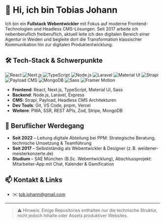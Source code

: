 # 👋 Hi, ich bin Tobias Johann

Ich bin ein **Fullstack Webentwickler** mit Fokus auf moderne Frontend-Technologien und Headless CMS-Lösungen. Seit 2017 arbeite ich nebenberuflich freiberuflich, aktuell leite ich den digitalen Bereich einer Agentur in Weiden und begleite dort die Transformation klassischer Kommunikation hin zur digitalen Produktentwicklung.

## 🛠 Tech-Stack & Schwerpunkte
![React](https://img.shields.io/badge/React-20232A?style=for-the-badge&logo=react&logoColor=61DAFB)
![Next.js](https://img.shields.io/badge/Next.js-000000?style=for-the-badge&logo=nextdotjs&logoColor=white)
![TypeScript](https://img.shields.io/badge/TypeScript-007ACC?style=for-the-badge&logo=typescript&logoColor=white)
![Node.js](https://img.shields.io/badge/Node.js-339933?style=for-the-badge&logo=nodedotjs&logoColor=white)
![Laravel](https://img.shields.io/badge/Laravel-FB503B?style=for-the-badge&logo=laravel&logoColor=white)
![Material UI](https://img.shields.io/badge/MUI-007FFF?style=for-the-badge&logo=mui&logoColor=white)
![Strapi](https://img.shields.io/badge/Strapi-2E2EDE?style=for-the-badge&logo=strapi&logoColor=white)
![Payload CMS](https://img.shields.io/badge/Payload-000000?style=for-the-badge&logo=data:image/svg+xml;base64,PHN2ZyB4bWxucz0iaHR0cDov...") <!-- ersetzt durch neutralen Badge -->
![MongoDB](https://img.shields.io/badge/MongoDB-47A248?style=for-the-badge&logo=mongodb&logoColor=white)
![Sass](https://img.shields.io/badge/Sass-CC6699?style=for-the-badge&logo=sass&logoColor=white)
![Framer Motion](https://img.shields.io/badge/Framer--Motion-EF497A?style=for-the-badge&logo=framer&logoColor=white)

- **Frontend**: React, Next.js, TypeScript, Material UI, Sass
- **Backend**: Node.js, Laravel, Express
- **CMS**: Strapi, Payload, Headless CMS Architekturen
- **Dev Tools**: Git, VS Code, pnpm, Vercel
- **Weitere**: PWA, SSR, REST APIs, Zod, Stripe, MongoDB

## 💼 Beruflicher Werdegang

- **Seit 2022** – Leitung digitale Abteilung bei PPM: Strategische Beratung, technische Umsetzung & Teamführung
- **Seit 2017** – Selbstständig als Webentwickler & Designer (z. B. weidener-meisterkonzerte.de)
- **Studium** – SAE München (B.Sc. Webentwicklung), Abschlussprojekt: Mitarbeiter-App mit Chat, Kalender & Gamification



## 📫 Kontakt & Links
- ✉️ [tob.johann@gmail.com](mailto:tob.johann@gmail.com)

---

> ⚠️ Hinweis: Einige Repositories enthalten nur die technische Struktur, nicht jedoch Inhalte oder Assets produktiver Websites.
